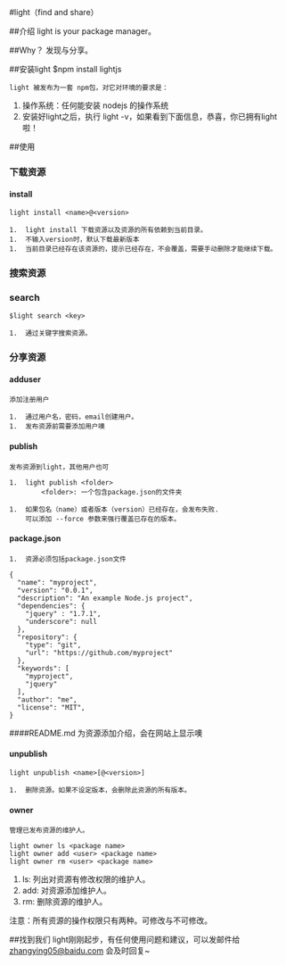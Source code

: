 #light（find and share）

##介绍
	light is your package manager。

##Why？
	发现与分享。

##安装light
	$npm install lightjs
	
	light 被发布为一套 npm包，对它对环境的要求是：

1.	操作系统：任何能安装 nodejs 的操作系统
1.	安装好light之后，执行 light -v，如果看到下面信息，恭喜，你已拥有light啦！

##使用	

### 下载资源
#### install

	light install <name>@<version>

	1.	light install 下载资源以及资源的所有依赖到当前目录。
	1.	不输入version时，默认下载最新版本
	1.	当前目录已经存在该资源的，提示已经存在，不会覆盖，需要手动删除才能继续下载。

### 搜索资源
### search
	$light search <key>

	1.	通过关键字搜索资源。

### 分享资源

#### adduser
	添加注册用户

	1.	通过用户名，密码，email创建用户。
	1.	发布资源前需要添加用户噢

#### publish
	发布资源到light，其他用户也可

	1.	light publish <folder>
			<folder>: 一个包含package.json的文件夹

	1.	如果包名（name）或者版本（version）已经存在，会发布失败. 
		可以添加 --force 参数来强行覆盖已存在的版本。

#### package.json

	1.	资源必须包括package.json文件

	{
	  "name": "myproject",
	  "version": "0.0.1",
	  "description": "An example Node.js project",
	  "dependencies": {
	  	"jquery" : "1.7.1",
	  	"underscore": null
	  },
	  "repository": {
	    "type": "git",
	    "url": "https://github.com/myproject"
  	  },
	  "keywords": [
	    "myproject",
	    "jquery"
	  ],
  	  "author": "me",
  	  "license": "MIT",
	}

####README.md
	为资源添加介绍，会在网站上显示噢

#### unpublish

	light unpublish <name>[@<version>]

	1.	删除资源。如果不设定版本，会删除此资源的所有版本。

#### owner
	管理已发布资源的维护人。

	light owner ls <package name>
	light owner add <user> <package name>
	light owner rm <user> <package name>

1.	ls: 列出对资源有修改权限的维护人。
1.	add: 对资源添加维护人。
1.	rm: 删除资源的维护人。

注意：所有资源的操作权限只有两种。可修改与不可修改。

##找到我们
	light刚刚起步，有任何使用问题和建议，可以发邮件给 zhangying05@baidu.com
	会及时回复~